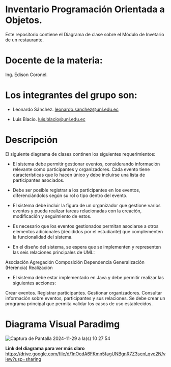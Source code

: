 # Inventario Programación Orientada a Objetos.
Este repositorio contiene el Diagrama de clase sobre el Módulo de Invetario de un restaurante.

# Docente de la materia:
Ing. Edison Coronel.

# Los integrantes del grupo son: 
- Leonardo Sánchez.
  leonardo.sanchez@unl.edu.ec
  
- Luis Blacio.
  luis.blacio@unl.edu.ec
  
# Descripción 
El siguiente diagrama de clases continen los siguientes requerimientos:
- El sistema debe permitir gestionar eventos, considerando información relevante como participantes y organizadores. Cada evento tiene características que lo hacen único y debe incluirse una lista de participantes asociados.

- Debe ser posible registrar a los participantes en los eventos, diferenciándolos según su rol o tipo dentro del evento.

- El sistema debe incluir la figura de un organizador que gestione varios eventos y pueda realizar tareas relacionadas con la creación, modificación y seguimiento de estos.

- Es necesario que los eventos gestionados permitan asociarse a otros elementos adicionales (decididos por el estudiante) que complementen la funcionalidad del sistema.

- En el diseño del sistema, se espera que se implementen y representen las seis relaciones principales de UML:

Asociación
Agregación
Composición
Dependencia
Generalización (Herencia)
Realización


- El sistema debe estar implementado en Java y debe permitir realizar las siguientes acciones:

Crear eventos.
Registrar participantes.
Gestionar organizadores.
Consultar información sobre eventos, participantes y sus relaciones.
Se debe crear un programa principal que permita validar los casos de uso establecidos.


# Diagrama Visual Paradimg 

![Captura de Pantalla 2024-11-29 a la(s) 10 27 54](https://github.com/user-attachments/assets/12c66cf7-e9df-443c-8036-5674ae1beaff)



**Link del diagrama para ver más claro**
https://drive.google.com/file/d/1nOcdA6FKmn5fagUNBgnR7Z3senLqve2N/view?usp=sharing

